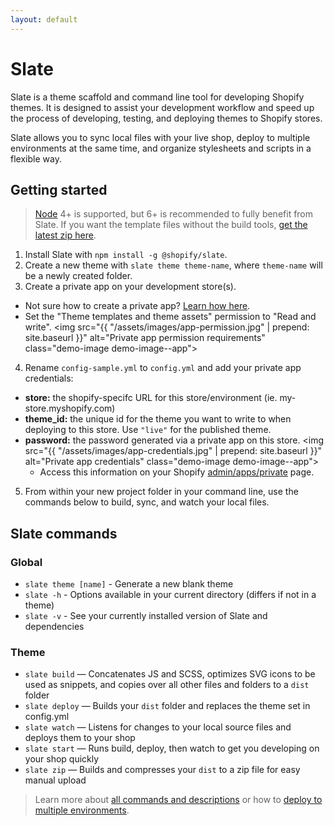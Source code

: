 ```yaml
---
layout: default
---
```


# Slate

Slate is a theme scaffold and command line tool for developing Shopify themes. It is designed to assist your development workflow and speed up the process of developing, testing, and deploying themes to Shopify stores.

Slate allows you to sync local files with your live shop, deploy to multiple environments at the same time, and organize stylesheets and scripts in a flexible way.

## Getting started

> [Node](https://nodejs.org/en/) 4+ is supported, but 6+ is recommended to fully benefit from Slate. If you want the template files without the build tools, [get the latest zip here](https://sdks.shopifycdn.com/slate/latest/slate-src.zip).

1. Install Slate with `npm install -g @shopify/slate`.
2. Create a new theme with `slate theme theme-name`, where `theme-name` will be a newly created folder.
3. Create a private app on your development store(s).
  * Not sure how to create a private app? [Learn how here](https://help.shopify.com/api/guides/api-credentials#get-credentials-through-the-shopify-admin).
  * Set the "Theme templates and theme assets" permission to "Read and write".
  <img src="{{ "/assets/images/app-permission.jpg" | prepend: site.baseurl }}" alt="Private app permission requirements" class="demo-image demo-image--app">
4. Rename `config-sample.yml` to `config.yml` and add your private app credentials:
  * **store:** the shopify-specifc URL for this store/environment (ie. my-store.myshopify.com)
  * **theme_id:** the unique id for the theme you want to write to when deploying to this store. Use `"live"` for the published theme.
  * **password:** the password generated via a private app on this store.
  <img src="{{ "/assets/images/app-credentials.jpg" | prepend: site.baseurl }}" alt="Private app credentials" class="demo-image demo-image--app">
    * Access this information on your Shopify [admin/apps/private](https://shopify.com/admin/apps/private) page.
5. From within your new project folder in your command line, use the commands below to build, sync, and watch your local files.

## Slate commands

### Global
* `slate theme [name]` - Generate a new blank theme
* `slate -h` - Options available in your current directory (differs if not in a theme)
* `slate -v` - See your currently installed version of Slate and dependencies

### Theme
* `slate build` — Concatenates JS and SCSS, optimizes SVG icons to be used as snippets, and copies over all other files and folders to a `dist` folder
* `slate deploy` — Builds your `dist` folder and replaces the theme set in config.yml
* `slate watch` — Listens for changes to your local source files and deploys them to your shop
* `slate start` — Runs build, deploy, then watch to get you developing on your shop quickly
* `slate zip` — Builds and compresses your `dist` to a zip file for easy manual upload

> Learn more about [all commands and descriptions](/slate/commands/) or how to [deploy to multiple environments](/slate/commands/#sync-commands).
